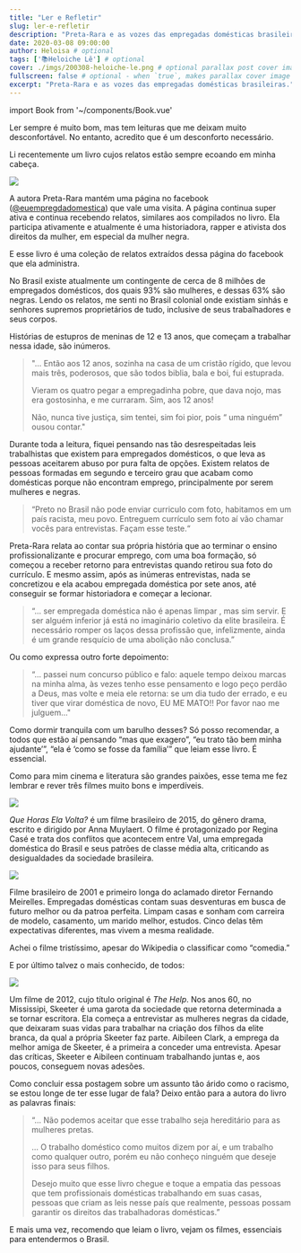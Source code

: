 ```yaml
---
title: "Ler e Refletir" 
slug: ler-e-refletir 
description: "Preta-Rara e as vozes das empregadas domésticas brasileiras." 
date: 2020-03-08 09:00:00 
author: Heloisa # optional
tags: ['📚Heloiche Lê'] # optional
cover: ./imgs/200308-heloiche-le.png # optional parallax post cover image
fullscreen: false # optional - when `true`, makes parallax cover image take up full viewport height
excerpt: "Preta-Rara e as vozes das empregadas domésticas brasileiras." # optional
---
```

import Book from '~/components/Book.vue'

Ler sempre é muito bom, mas tem leituras que me deixam muito desconfortável. No entanto, acredito que é um desconforto necessário.

Li recentemente um livro cujos relatos estão sempre ecoando em minha cabeça.

<book title="Eu, Empregada Doméstica" author="Preta-Rara" link="https://amzn.to/2PKWHO0">
<a target="_blank"  href="https://www.amazon.com.br/gp/product/8595302898/ref=as_li_tl?ie=UTF8&camp=1789&creative=9325&creativeASIN=8595302898&linkCode=as2&tag=heloiche-20&linkId=e6e71862b4f12e045816324289fd0b91"><img border="0" src="//ws-na.amazon-adsystem.com/widgets/q?_encoding=UTF8&MarketPlace=BR&ASIN=8595302898&ServiceVersion=20070822&ID=AsinImage&WS=1&Format=_SL250_&tag=heloiche-20" ></a>
</book>

A autora Preta-Rara mantém uma página no facebook ([@euempregdadomestica](https://www.facebook.com/euempregadadomestica)) que vale uma visita. A página continua super ativa e continua recebendo relatos, similares aos compilados no livro. Ela participa ativamente e atualmente é uma historiadora, rapper e ativista dos direitos da mulher, em especial da mulher negra. 

E esse livro é uma coleção de relatos extraídos dessa página do facebook que ela administra.

No Brasil existe atualmente um contingente de cerca de 8 milhões de empregados domésticos, dos quais 93% são mulheres, e dessas 63% são negras. Lendo os relatos, me senti no Brasil colonial onde existiam sinhás e senhores supremos proprietários de tudo, inclusive de seus trabalhadores e seus corpos. 

Histórias de estupros de meninas de 12 e 13 anos, que começam a trabalhar nessa idade, são inúmeros.

>"... Então aos 12 anos, sozinha na casa de um cristão rígido, que levou mais três, poderosos, que são todos biblia, bala e boi, fui estuprada.
>
>Vieram os quatro pegar a empregadinha pobre, que dava nojo, mas era gostosinha, e me curraram. Sim, aos 12 anos!
>
>Não, nunca tive justiça, sim tentei, sim foi pior, pois “ uma ninguém” ousou contar."

Durante toda a leitura, fiquei pensando nas tão desrespeitadas leis trabalhistas que existem para empregados domésticos,  o que leva as pessoas aceitarem abuso por pura falta de  opções. Existem relatos de pessoas formadas em segundo e terceiro grau que acabam como domésticas porque não encontram emprego, principalmente por serem  mulheres e negras. 

> “Preto no Brasil não pode enviar curriculo com foto, habitamos em um país racista, meu povo. Entreguem currículo sem foto aí vão chamar vocês para entrevistas. Façam esse teste.“

Preta-Rara relata ao contar sua própria história que  ao terminar o ensino profissionalizante e procurar emprego, com uma boa formação, só começou a receber retorno para entrevistas quando retirou sua foto do currículo. E mesmo assim, após as inúmeras entrevistas, nada se concretizou e ela acabou empregada doméstica por sete anos, até conseguir se formar historiadora e começar a lecionar. 


> “... ser empregada doméstica não é apenas limpar , mas sim servir. E ser alguém inferior já está no imaginário coletivo da elite brasileira. É necessário romper os laços dessa profissão que, infelizmente, ainda é um grande resquício de uma abolição não conclusa.” 

Ou como expressa outro forte depoimento: 

> “... passei num concurso público e falo: aquele tempo deixou marcas na minha alma, às vezes tenho esse pensamento e logo peço perdão a Deus, mas volte e meia ele retorna: se um dia tudo der errado, e eu tiver que virar doméstica de novo, EU ME MATO!! Por favor nao me julguem..."

Como dormir tranquila com um barulho desses? Só posso recomendar, a todos que estão aí pensando “mas que exagero”, “eu trato tão bem minha ajudante’”, “ela é ‘como se fosse da família’” que leiam esse livro. É essencial.

Como para mim cinema e literatura são grandes paixões, esse tema me fez lembrar e rever três filmes muito bons e imperdíveis.

![](./imgs/Que-Horas-Ela-Volta.jpg)

_Que Horas Ela Volta?_ é um filme brasileiro de 2015, do gênero drama, escrito e dirigido por Anna Muylaert. O filme é protagonizado por Regina Casé e trata dos conflitos que acontecem entre Val, uma empregada doméstica do Brasil e seus patrões de classe média alta, criticando as desigualdades da sociedade brasileira.

![](./imgs/domesticas.jpg)

Filme brasileiro de 2001 e primeiro longa do aclamado diretor Fernando Meirelles.  Empregadas domésticas contam suas desventuras em busca de futuro melhor ou da patroa perfeita. Limpam casas e sonham com carreira de modelo, casamento, um marido melhor, estudos. Cinco delas têm expectativas diferentes, mas vivem a mesma realidade.

Achei o filme tristíssimo, apesar do Wikipedia o classificar como “comedia.”

E por último talvez o mais conhecido, de todos:

![](./imgs/the-help.jpg)

Um filme de 2012, cujo título original é _The Help_. Nos anos 60, no Mississipi, Skeeter é uma garota da sociedade que retorna determinada a se tornar escritora. Ela começa a entrevistar as mulheres negras da cidade, que deixaram suas vidas para trabalhar na criação dos filhos da elite branca, da qual a própria Skeeter faz parte. Aibileen Clark, a emprega da melhor amiga de Skeeter, é a primeira a conceder uma entrevista. Apesar das críticas, Skeeter e Aibileen continuam trabalhando juntas e, aos poucos, conseguem novas adesões.

Como concluir essa postagem sobre um assunto tão árido como o racismo, se estou longe de ter esse lugar de fala? Deixo então para a autora do livro as palavras finais:

> “... Não podemos aceitar que esse trabalho seja hereditário para as mulheres pretas.
>
>... O trabalho doméstico como muitos dizem por aí, e um trabalho como qualquer outro, porém eu não conheço ninguém que deseje isso para seus filhos.
>
> Desejo muito que esse livro chegue e toque a empatia das pessoas que tem profissionais domésticas trabalhando em suas casas, pessoas que criam as leis nesse país que realmente, pessoas possam garantir os direitos das trabalhadoras domésticas.”

 E mais uma vez, recomendo que leiam o livro, vejam os filmes, essenciais para entendermos o Brasil. 





